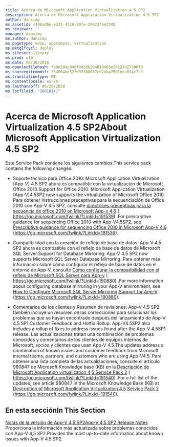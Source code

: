 ```yaml
---
title: Acerca de Microsoft Application Virtualization 4.5 SP2
description: Acerca de Microsoft Application Virtualization 4.5 SP2
author: dansimp
ms.assetid: c498adbe-e331-42c8-99fe-29623fae2345
ms.reviewer: ''
manager: dansimp
ms.author: dansimp
ms.pagetype: mdop, appcompat, virtualization
ms.mktglfcycl: deploy
ms.sitesec: library
ms.prod: w10
ms.date: 08/30/2016
ms.openlocfilehash: fe0e50ac04df0d38b264818405e24127d27308f0
ms.sourcegitcommit: 354664bc527d93f80687cd2eba70d1eea024c7c3
ms.translationtype: MT
ms.contentlocale: es-ES
ms.lasthandoff: 06/26/2020
ms.locfileid: "10818141"
---
```

# <span data-ttu-id="72f97-103">Acerca de Microsoft Application Virtualization 4.5 SP2</span><span class="sxs-lookup"><span data-stu-id="72f97-103">About Microsoft Application Virtualization 4.5 SP2</span></span>


<span data-ttu-id="72f97-104">Este Service Pack contiene los siguientes cambios:</span><span class="sxs-lookup"><span data-stu-id="72f97-104">This service pack contains the following changes:</span></span>

-   <span data-ttu-id="72f97-105">Soporte técnico para Office 2010: Microsoft Application Virtualization (App-V) 4.5 SP2 ahora es compatible con la virtualización de Microsoft Office 2010.</span><span class="sxs-lookup"><span data-stu-id="72f97-105">Support for Office 2010: Microsoft Application Virtualization (App-V)4.5SP2 now supports the virtualization of Microsoft Office 2010.</span></span> <span data-ttu-id="72f97-106">Para obtener instrucciones preceptivas para la secuenciación de Office 2010 con App-V 4.5 SP2, consulte [directrices preceptivas para la secuencia de office 2010 en Microsoft App-v 4,6](https://go.microsoft.com/fwlink/?LinkId=191539) ( https://go.microsoft.com/fwlink/?LinkId=191539) .</span><span class="sxs-lookup"><span data-stu-id="72f97-106">For prescriptive guidance for sequencing Office 2010 with App-V4.5SP2, see [Prescriptive guidance for sequencing Office 2010 in Microsoft App-V 4.6](https://go.microsoft.com/fwlink/?LinkId=191539) (https://go.microsoft.com/fwlink/?LinkId=191539).</span></span>

-   <span data-ttu-id="72f97-107">Compatibilidad con la creación de reflejo de base de datos: App-V 4,5 SP2 ahora es compatible con el reflejo de base de datos de Microsoft SQL Server.</span><span class="sxs-lookup"><span data-stu-id="72f97-107">Support for Database Mirroring: App-V 4.5 SP2 now supports Microsoft SQL Server Database Mirroring.</span></span> <span data-ttu-id="72f97-108">Para obtener más información sobre cómo configurar el reflejo de base de datos en el entorno de App-V, consulte [Cómo configurar la compatibilidad con el reflejo de Microsoft SQL Server para App-v](https://go.microsoft.com/fwlink/?LinkId=190880) ( https://go.microsoft.com/fwlink/?LinkId=190880) .</span><span class="sxs-lookup"><span data-stu-id="72f97-108">For more information about configuring database mirroring in your App-V environment, see [How to Configure Microsoft SQL Server Mirroring Support for App-V](https://go.microsoft.com/fwlink/?LinkId=190880) (https://go.microsoft.com/fwlink/?LinkId=190880).</span></span>

-   <span data-ttu-id="72f97-109">Comentarios de los clientes y Resumen de revisiones: App-V 4.5 SP2 también incluye un resumen de las correcciones para solucionar los problemas que se hayan encontrado después del lanzamiento de App-V 4.5 SP1.</span><span class="sxs-lookup"><span data-stu-id="72f97-109">Customer Feedback and Hotfix Rollup: App-V4.5SP2 also includes a rollup of fixes to address issues found after the App-V 4.5SP1 release.</span></span> <span data-ttu-id="72f97-110">Las actualizaciones tratan una combinación de problemas conocidos y comentarios de los clientes de equipos internos de Microsoft, socios y clientes que usan App-V 4.5.</span><span class="sxs-lookup"><span data-stu-id="72f97-110">The updates address a combination of known issues and customer feedback from Microsoft internal teams, partners, and customers who are using App-V4.5.</span></span> <span data-ttu-id="72f97-111">Para obtener una lista completa de las actualizaciones, consulte el artículo 980847 de Microsoft Knowledge base (KB) en la [Descripción de Microsoft Application virtualization 4,5 Service Pack 2](https://go.microsoft.com/fwlink/?LinkId=191540) ( https://go.microsoft.com/fwlink/?LinkId=191540) .</span><span class="sxs-lookup"><span data-stu-id="72f97-111">For a full list of the updates, see article 980847 in the Microsoft Knowledge Base (KB) at [Description of Microsoft Application Virtualization 4.5 Service Pack 2](https://go.microsoft.com/fwlink/?LinkId=191540) (https://go.microsoft.com/fwlink/?LinkId=191540).</span></span>

## <span data-ttu-id="72f97-112">En esta sección</span><span class="sxs-lookup"><span data-stu-id="72f97-112">In This Section</span></span>


<a href="" id="app-v-4-5-sp2-release-notes"></a>[<span data-ttu-id="72f97-113">Notas de la versión de App-V 4.5 SP2</span><span class="sxs-lookup"><span data-stu-id="72f97-113">App-V 4.5 SP2 Release Notes</span></span>](app-v-45-sp2-release-notes.md)  
<span data-ttu-id="72f97-114">Proporciona la información más actualizada sobre problemas conocidos con App-V 4,5 SP2.</span><span class="sxs-lookup"><span data-stu-id="72f97-114">Provides the most up-to-date information about known issues with App-V 4.5 SP2.</span></span>

 

 






